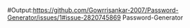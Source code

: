 #Output:https://github.com/Gowrrisankar-2007/Password-Generator/issues/1#issue-2820745869 Password-Generator
